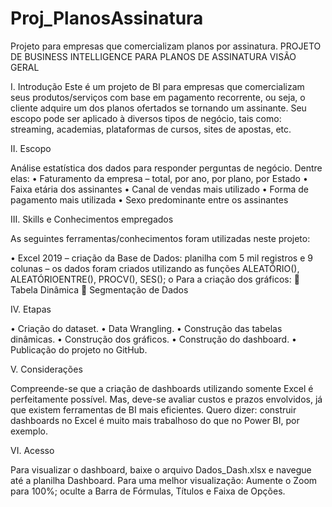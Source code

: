 # Proj_PlanosAssinatura
Projeto para empresas que comercializam planos por assinatura.
PROJETO DE BUSINESS INTELLIGENCE PARA PLANOS DE ASSINATURA
VISÃO GERAL

I.	Introdução
Este é um projeto de BI para empresas que comercializam seus produtos/serviços com base em pagamento recorrente, ou seja, o cliente adquire um dos planos ofertados se tornando um assinante. Seu escopo pode ser aplicado à diversos tipos de negócio, tais como: streaming, academias, plataformas de cursos, sites de apostas, etc.

II.	Escopo

Análise estatística dos dados para responder perguntas de negócio. Dentre elas: 
•	Faturamento da empresa – total, por ano, por plano, por Estado
•	Faixa etária dos assinantes
•	Canal de vendas mais utilizado
•	Forma de pagamento mais utilizada
•	Sexo predominante entre os assinantes

III.	Skills e Conhecimentos empregados

As seguintes ferramentas/conhecimentos foram utilizadas neste projeto:

•	Excel 2019 – criação da Base de Dados: planilha com 5 mil registros e 9 colunas – os dados foram criados utilizando as funções ALEATÓRIO(), ALEATÓRIOENTRE(), PROCV(), SES();
o	Para a criação dos gráficos:
	Tabela Dinâmica
	Segmentação de Dados

IV.	Etapas

•	Criação do dataset.
•	Data Wrangling.
•	Construção das tabelas dinâmicas.
•	Construção dos gráficos.
•	Construção do dashboard.
•	Publicação do projeto no GitHub.

V.	Considerações

Compreende-se que a criação de dashboards utilizando somente Excel é perfeitamente possível. Mas, deve-se avaliar custos e prazos envolvidos, já que existem ferramentas de BI mais eficientes. Quero dizer: construir dashboards no Excel é muito mais trabalhoso do que no Power BI, por exemplo.

VI.	Acesso

Para visualizar o dashboard, baixe o arquivo Dados_Dash.xlsx e navegue até a planilha Dashboard.
Para uma melhor visualização: Aumente o Zoom para 100%; oculte a Barra de Fórmulas, Títulos e Faixa de Opções.
